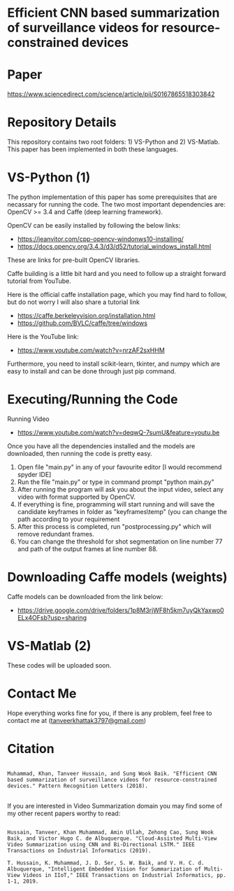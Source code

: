 Efficient CNN based summarization of surveillance videos for resource-constrained devices
==================
Paper
=========
https://www.sciencedirect.com/science/article/pii/S0167865518303842

Repository Details
=========
This repository contains two root folders: 1) VS-Python and 2) VS-Matlab. This paper has been implemented in both these languages.

VS-Python (1)
=======
The python implementation of this paper has some prerequisites that are necassary for running the code.
The two most important dependencies are: OpenCV >= 3.4 and Caffe (deep learning framework).

OpenCV can be easily installed by following the below links:
- https://jeanvitor.com/cpp-opencv-windonws10-installing/
- https://docs.opencv.org/3.4.3/d3/d52/tutorial_windows_install.html

These are links for pre-built OpenCV libraries.

Caffe building is a little bit hard and you need to follow up a straight forward tutorial from YouTube. 

Here is the official caffe installation page, which you may find hard to follow, but do not worry I will also share a tutorial link
- https://caffe.berkeleyvision.org/installation.html
- https://github.com/BVLC/caffe/tree/windows

Here is the YouTube link:

- https://www.youtube.com/watch?v=nrzAF2sxHHM

Furthermore, you need to install scikit-learn, tkinter, and numpy which are easy to install and can be done through just pip command.

Executing/Running the Code
=========
Running Video
- https://www.youtube.com/watch?v=deqwQ-7sumU&feature=youtu.be


Once you have all the dependencies installed and the models are downloaded, then running the code is pretty easy.

1. Open file "main.py" in any of your favourite editor [I would recommend spyder IDE]
2. Run the file "main.py" or type in command prompt "python main.py"
3. After running the program will ask you about the input video, select any video with format supported by OpenCV.
4. If everything is fine, programming will start running and will save the candidate keyframes in folder as "keyframes\temp\" (you can change the path according to your requirement
5. After this process is completed, run "postprocessing.py" which will remove redundant frames.
6. You can change the threshold for shot segmentation on line number 77 and path of the output frames at line number 88.

Downloading Caffe models (weights)
==========
Caffe models can be downloaded from the link below:

- https://drive.google.com/drive/folders/1p8M3rjWF8h5km7uyQkYaxwo0ELx4OFsb?usp=sharing


VS-Matlab (2)
=======
These codes will be uploaded soon.


Contact Me
========
Hope everything works fine for you, if there is any problem, feel free to contact me at (tanveerkhattak3797@gmail.com)


Citation
=======
<pre>
<code>
Muhammad, Khan, Tanveer Hussain, and Sung Wook Baik. "Efficient CNN based summarization of surveillance videos for resource-constrained devices." Pattern Recognition Letters (2018).
</code>
</pre>

If you are interested in Video Summarization domain you may find some of my other recent papers worthy to read:
<pre>
<code>
Hussain, Tanveer, Khan Muhammad, Amin Ullah, Zehong Cao, Sung Wook Baik, and Victor Hugo C. de Albuquerque. "Cloud-Assisted Multi-View Video Summarization using CNN and Bi-Directional LSTM." IEEE Transactions on Industrial Informatics (2019).

T. Hussain, K. Muhammad, J. D. Ser, S. W. Baik, and V. H. C. d. Albuquerque, "Intelligent Embedded Vision for Summarization of Multi-View Videos in IIoT," IEEE Transactions on Industrial Informatics, pp. 1-1, 2019.
</code>
</pre>


